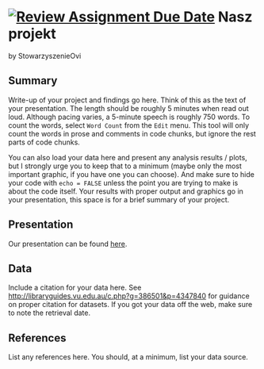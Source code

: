 [![Review Assignment Due Date](https://classroom.github.com/assets/deadline-readme-button-24ddc0f5d75046c5622901739e7c5dd533143b0c8e959d652212380cedb1ea36.svg)](https://classroom.github.com/a/i0EUIDTo)
Nasz projekt
================
by StowarzyszenieOvi

## Summary

Write-up of your project and findings go here.  Think of this as the text of
your presentation.  The length should be roughly 5 minutes when read out loud.
Although pacing varies, a 5-minute speech is roughly 750 words. To count the
words, select `Word Count` from the `Edit` menu. This tool will only count the
words in prose and comments in code chunks, but ignore the rest parts of code
chunks. 

You can also load your data here and present any analysis results / plots, but I
strongly urge you to keep that to a minimum (maybe only the most important
graphic, if you have one you can choose). And make sure to hide your code with
`echo = FALSE` unless the point you are trying to make is about the code
itself. Your results with proper output and graphics go in your presentation,
this space is for a brief summary of your project.

## Presentation

Our presentation can be found [here](presentation/presentation.html).

## Data

Include a citation for your data here. See
<http://libraryguides.vu.edu.au/c.php?g=386501&p=4347840> for guidance
on proper citation for datasets. If you got your data off the web, make
sure to note the retrieval date.

## References

List any references here. You should, at a minimum, list your data
source.

